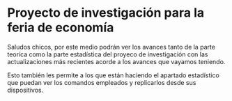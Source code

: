 # Proyecto de investigación para la feria de economía

Saludos chicos, por este medio podrán ver los avances tanto de la parte teoríca como la parte estadística del proyeco de investigación con las actualizaciones más recientes acorde a los avances que vayamos teniendo. 

Esto también les permite a los que están haciendo el apartado estadístico que puedan ver los comandos empleados y replicarlos desde sus dispositivos. 
